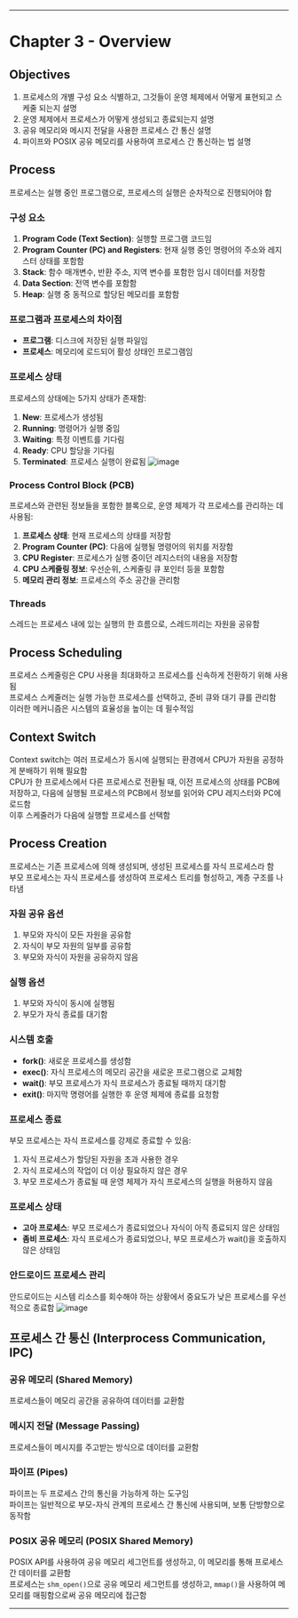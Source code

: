 
---

# Chapter 3 - Overview

## Objectives
1. 프로세스의 개별 구성 요소 식별하고, 그것들이 운영 체제에서 어떻게 표현되고 스케줄 되는지 설명
2. 운영 체제에서 프로세스가 어떻게 생성되고 종료되는지 설명
3. 공유 메모리와 메시지 전달을 사용한 프로세스 간 통신 설명
4. 파이프와 POSIX 공유 메모리를 사용하여 프로세스 간 통신하는 법 설명

## Process
프로세스는 실행 중인 프로그램으로, 프로세스의 실행은 순차적으로 진행되어야 함

### 구성 요소
1. **Program Code (Text Section)**: 실행할 프로그램 코드임
2. **Program Counter (PC) and Registers**: 현재 실행 중인 명령어의 주소와 레지스터 상태를 포함함
3. **Stack**: 함수 매개변수, 반환 주소, 지역 변수를 포함한 임시 데이터를 저장함
4. **Data Section**: 전역 변수를 포함함
5. **Heap**: 실행 중 동적으로 할당된 메모리를 포함함

### 프로그램과 프로세스의 차이점
- **프로그램**: 디스크에 저장된 실행 파일임
- **프로세스**: 메모리에 로드되어 활성 상태인 프로그램임

### 프로세스 상태
프로세스의 상태에는 5가지 상태가 존재함:
1. **New**: 프로세스가 생성됨
2. **Running**: 명령어가 실행 중임
3. **Waiting**: 특정 이벤트를 기다림
4. **Ready**: CPU 할당을 기다림
5. **Terminated**: 프로세스 실행이 완료됨
![image](https://github.com/purekm/Today-I-Learned/assets/90774046/25892340-8ecc-47cc-85bc-a4dbc459efdf)

### Process Control Block (PCB)
프로세스와 관련된 정보들을 포함한 블록으로, 운영 체제가 각 프로세스를 관리하는 데 사용됨:
1. **프로세스 상태**: 현재 프로세스의 상태를 저장함
2. **Program Counter (PC)**: 다음에 실행될 명령어의 위치를 저장함
3. **CPU Register**: 프로세스가 실행 중이던 레지스터의 내용을 저장함
4. **CPU 스케줄링 정보**: 우선순위, 스케줄링 큐 포인터 등을 포함함
5. **메모리 관리 정보**: 프로세스의 주소 공간을 관리함

### Threads
스레드는 프로세스 내에 있는 실행의 한 흐름으로, 스레드끼리는 자원을 공유함

## Process Scheduling
프로세스 스케줄링은 CPU 사용을 최대화하고 프로세스를 신속하게 전환하기 위해 사용됨  
프로세스 스케줄러는 실행 가능한 프로세스를 선택하고, 준비 큐와 대기 큐를 관리함  
이러한 메커니즘은 시스템의 효율성을 높이는 데 필수적임

## Context Switch
Context switch는 여러 프로세스가 동시에 실행되는 환경에서 CPU가 자원을 공정하게 분배하기 위해 필요함  
CPU가 한 프로세스에서 다른 프로세스로 전환될 때, 이전 프로세스의 상태를 PCB에 저장하고, 다음에 실행될 프로세스의 PCB에서 정보를 읽어와 CPU 레지스터와 PC에 로드함  
이후 스케줄러가 다음에 실행할 프로세스를 선택함

## Process Creation
프로세스는 기존 프로세스에 의해 생성되며, 생성된 프로세스를 자식 프로세스라 함  
부모 프로세스는 자식 프로세스를 생성하여 프로세스 트리를 형성하고, 계층 구조를 나타냄

### 자원 공유 옵션
1. 부모와 자식이 모든 자원을 공유함
2. 자식이 부모 자원의 일부를 공유함
3. 부모와 자식이 자원을 공유하지 않음

### 실행 옵션
1. 부모와 자식이 동시에 실행됨
2. 부모가 자식 종료를 대기함

### 시스템 호출
- **fork()**: 새로운 프로세스를 생성함
- **exec()**: 자식 프로세스의 메모리 공간을 새로운 프로그램으로 교체함
- **wait()**: 부모 프로세스가 자식 프로세스가 종료될 때까지 대기함
- **exit()**: 마지막 명령어를 실행한 후 운영 체제에 종료를 요청함

### 프로세스 종료
부모 프로세스는 자식 프로세스를 강제로 종료할 수 있음:
1. 자식 프로세스가 할당된 자원을 초과 사용한 경우
2. 자식 프로세스의 작업이 더 이상 필요하지 않은 경우
3. 부모 프로세스가 종료될 때 운영 체제가 자식 프로세스의 실행을 허용하지 않음

### 프로세스 상태
- **고아 프로세스**: 부모 프로세스가 종료되었으나 자식이 아직 종료되지 않은 상태임
- **좀비 프로세스**: 자식 프로세스가 종료되었으나, 부모 프로세스가 wait()을 호출하지 않은 상태임

### 안드로이드 프로세스 관리
안드로이드는 시스템 리소스를 회수해야 하는 상황에서 중요도가 낮은 프로세스를 우선적으로 종료함
![image](https://github.com/purekm/Today-I-Learned/assets/90774046/2b81eacb-2af3-40fa-8631-60144c71fcbe)

## 프로세스 간 통신 (Interprocess Communication, IPC)
### 공유 메모리 (Shared Memory)
프로세스들이 메모리 공간을 공유하여 데이터를 교환함

### 메시지 전달 (Message Passing)
프로세스들이 메시지를 주고받는 방식으로 데이터를 교환함

### 파이프 (Pipes)
파이프는 두 프로세스 간의 통신을 가능하게 하는 도구임  
파이프는 일반적으로 부모-자식 관계의 프로세스 간 통신에 사용되며, 보통 단방향으로 동작함

### POSIX 공유 메모리 (POSIX Shared Memory)
POSIX API를 사용하여 공유 메모리 세그먼트를 생성하고, 이 메모리를 통해 프로세스 간 데이터를 교환함  
프로세스는 `shm_open()`으로 공유 메모리 세그먼트를 생성하고, `mmap()`을 사용하여 메모리를 매핑함으로써 공유 메모리에 접근함

---

